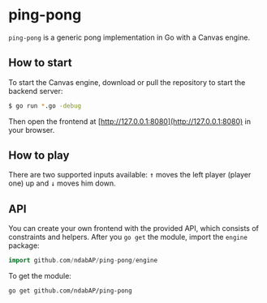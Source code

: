 # ping-pong

`ping-pong` is a generic pong implementation in Go with a Canvas engine.

## How to start

To start the Canvas engine, download or pull the repository to start the backend
server:

```bash
$ go run *.go -debug
```

Then open the frontend at [http://127.0.0.1:8080](http://127.0.0.1:8080) in your
browser.

## How to play

There are two supported inputs available: <kbd>↑</kbd> moves the left player
(player one) up and <kbd>↓</kbd> moves him down.

## API

You can create your own frontend with the provided API, which consists of
constraints and helpers. After you `go get` the module, import the `engine`
package:

```go
import github.com/ndabAP/ping-pong/engine
```

To get the module:

```bash
go get github.com/ndabAP/ping-pong
```
